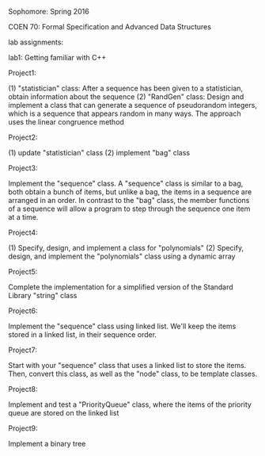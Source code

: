 Sophomore: Spring 2016

COEN 70: Formal Specification and Advanced Data Structures

lab assignments:

lab1: Getting familiar with C++

Project1:

(1) "statistician" class: After a sequence has been given to a statistician, obtain information about the sequence
(2) "RandGen" class: Design and implement a class that can generate a sequence of pseudorandom integers, which is a sequence that appears random in many ways. The approach uses the linear congruence method

Project2:

(1) update "statistician" class
(2) implement "bag" class

Project3:

Implement the "sequence" class. A "sequence" class is similar to a bag, both obtain a bunch of items, but unlike a bag, the items in a sequence are arranged in an order. In contrast to the "bag" class, the member functions of a sequence will allow a program to step through the sequence one item at a time.

Project4:

(1) Specify, design, and implement a class for "polynomials"
(2) Specify, design, and implement the "polynomials" class using a dynamic array

Project5:

Complete the implementation for a simplified version of the Standard Library "string" class

Project6:

Implement the "sequence" class using linked list. We'll keep the items stored in a linked list, in their sequence order.

Project7:

Start with your "sequence" class that uses a linked list to store the items. Then, convert this class, as well as the "node" class, to be template classes.

Project8:

Implement and test a "PriorityQueue" class, where the items of the priority queue are stored on the linked list

Project9:

Implement a binary tree
